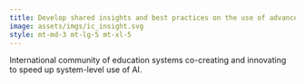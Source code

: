 ```yaml
---
title: Develop shared insights and best practices on the use of advanced analytics in education.
image: assets/imgs/ic_insight.svg
style: mt-md-3 mt-lg-5 mt-xl-5
---
```

International community of education systems co-creating and innovating to speed up system-level use of AI.
